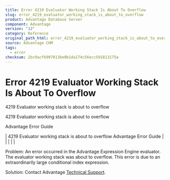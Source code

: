 ```yaml
---
title: Error 4219 Evaluator Working Stack Is About To Overflow
slug: error_4219_evaluator_working_stack_is_about_to_overflow
product: Advantage Database Server
component: Advantage
version: "12"
category: Reference
original_path_html: error_4219_evaluator_working_stack_is_about_to_overflow.htm
source: Advantage CHM
tags:
  - error
checksum: 2bc9acf6997013be0b1da174c56ecc591813175a
---
```


# Error 4219 Evaluator Working Stack Is About To Overflow

4219 Evaluator working stack is about to overflow

4219 Evaluator working stack is about to overflow

Advantage Error Guide

| 4219 Evaluator working stack is about to overflow  Advantage Error Guide |  |  |  |  |

Problem: An error occurred in the Advantage Expression Engine evaluator. The evaluator working stack was about to overflow. This error is due to an extraordinarily large conditional index expression.

Solution: Contact Advantage [Technical Support](master_technical_support_u_s__and_canada.md).

